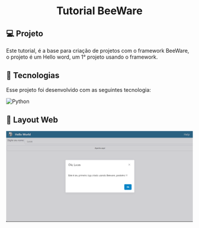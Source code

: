 
<h1 align="center"> Tutorial BeeWare </h1>

## 💻 Projeto

<p align="center">

Este tutorial, é a base para criação de projetos com o framework BeeWare, o projeto é um Hello word, um 1° projeto usando o framework.
  
</p>


## 🚀 Tecnologias

Esse projeto foi desenvolvido com as seguintes tecnologia:

![Python](https://img.shields.io/badge/python-3670A0?style=for-the-badge&logo=python&logoColor=ffdd54)

## 🔖 Layout Web

![](img/web.png)